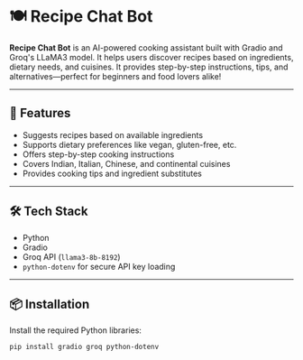 # 🍽️ Recipe Chat Bot

**Recipe Chat Bot** is an AI-powered cooking assistant built with Gradio and Groq's LLaMA3 model. It helps users discover recipes based on ingredients, dietary needs, and cuisines. It provides step-by-step instructions, tips, and alternatives—perfect for beginners and food lovers alike!

---

## 🚀 Features

- Suggests recipes based on available ingredients
- Supports dietary preferences like vegan, gluten-free, etc.
- Offers step-by-step cooking instructions
- Covers Indian, Italian, Chinese, and continental cuisines
- Provides cooking tips and ingredient substitutes

---

## 🛠 Tech Stack

- Python
- Gradio
- Groq API (`llama3-8b-8192`)
- `python-dotenv` for secure API key loading

---

## 📦 Installation

Install the required Python libraries:

```bash
pip install gradio groq python-dotenv
